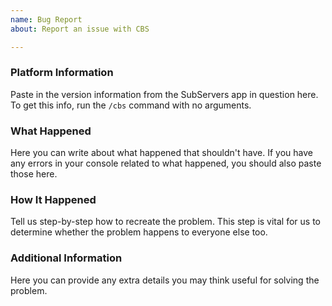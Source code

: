 ```yaml
---
name: Bug Report
about: Report an issue with CBS

---
```


### Platform Information
Paste in the version information from the SubServers app in question here. To get this info, run the `/cbs` command with no arguments.

### What Happened
Here you can write about what happened that shouldn't have. If you have any errors in your console related to what happened, you should also paste those here.

### How It Happened
Tell us step-by-step how to recreate the problem. This step is vital for us to determine whether the problem happens to everyone else too.

### Additional Information
Here you can provide any extra details you may think useful for solving the problem.

